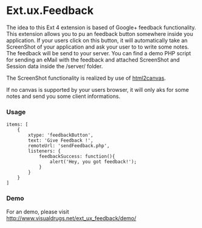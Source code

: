Ext.ux.Feedback
===============

The idea to this Ext 4 extension is based of Google+ feedback functionality. This extension allows you to pu an feedback button somewhere inside you application. If your users click on this button, it will automatically take an ScreenShot of your application and ask your user to to write some notes. The feedback will be send to your server. You can find a demo PHP script for sending an eMail with the feedback and attached ScreenShot and Session data inside the /server/ folder.


The ScreenShot functionality is realized by use of <a href="https://raw.github.com/niklasvh/html2canvas/">html2canvas</a>.


If no canvas is supported by your users browser, it will only aks for some notes and send you some client informations.

### Usage ###

    items: [
        {
            xtype: 'feedbackButton',
            text: 'Give Feedback !',
            remoteUrl: 'sendFeedback.php',
            listeners: {
                feedbackSuccess: function(){
                    alert('Hey, you got feedback!');
                }
            }
        }
    ]
    
### Demo ###

For an demo, please visit <a href="http://www.visualdrugs.net/ext_ux_feedback/demo/">http://www.visualdrugs.net/ext_ux_feedback/demo/</a>